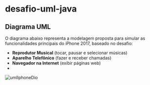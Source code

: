 # desafio-uml-java

## Diagrama UML

O diagrama abaixo representa a modelagem proposta para simular as funcionalidades principais do iPhone 2017, baseado no desafio:

- **Reprodutor Musical** (tocar, pausar e selecionar músicas)
- **Aparelho Telefônico** (fazer e receber chamadas)
- **Navegador na Internet** (exibir páginas web)
- 

![umlIphoneDio](https://github.com/user-attachments/assets/7f592115-c9e2-4af2-a8cf-ff1a2be80fe1)
